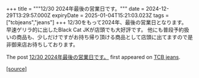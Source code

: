 +++
title = """12/30 2024年最後の営業日です。"""
date = 2024-12-29T13:29:57.000Z
expiryDate = 2025-01-04T15:21:03.023Z
tags = ["tcbjeans","jeans"]
+++
12/30をもって2024年、最後の営業日となります。 早速ゲリラ的に出したBlack Cat JKが店頭でも大好評です。 他にも普段予約扱いの商品も、少しだけですがお持ち帰り頂ける商品として店頭に出てますので是非御来店お待ちしております。

The post [12/30 2024年最後の営業日です。](http://tcbjeans.com/2024/12/29/50564) first appeared on [TCB jeans](http://tcbjeans.com).

[[source]](http://tcbjeans.com/2024/12/29/50564)
